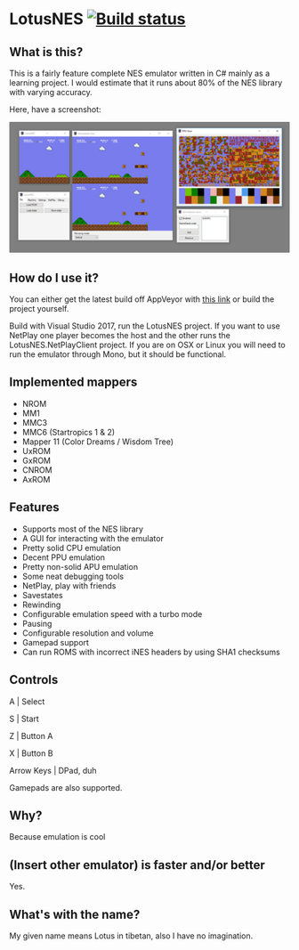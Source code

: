 # LotusNES [![Build status](https://ci.appveyor.com/api/projects/status/lo08xl6yt79ptva7?svg=true)](https://ci.appveyor.com/project/pema99/lotusnes/build/artifacts)
## What is this?
This is a fairly feature complete NES emulator written in C# mainly as a learning project. I would estimate that it runs about 80% of the NES library with varying accuracy. 

Here, have a screenshot:

![Screenshot](Screenshot.png)

## How do I use it?

You can either get the latest build off AppVeyor with [this link](https://ci.appveyor.com/project/pema99/lotusnes/build/artifacts) or build the project yourself.

Build with Visual Studio 2017, run the LotusNES project. If you want to use NetPlay one player becomes the host and the other runs the LotusNES.NetPlayClient project.
If you are on OSX or Linux you will need to run the emulator through Mono, but it should be functional.

## Implemented mappers
- NROM
- MM1
- MMC3
- MMC6 (Startropics 1 & 2)
- Mapper 11 (Color Dreams / Wisdom Tree)
- UxROM
- GxROM
- CNROM
- AxROM

## Features
- Supports most of the NES library
- A GUI for interacting with the emulator
- Pretty solid CPU emulation
- Decent PPU emulation
- Pretty non-solid APU emulation
- Some neat debugging tools
- NetPlay, play with friends
- Savestates
- Rewinding
- Configurable emulation speed with a turbo mode
- Pausing
- Configurable resolution and volume
- Gamepad support
- Can run ROMS with incorrect iNES headers by using SHA1 checksums

## Controls
A | Select

S | Start

Z | Button A

X | Button B

Arrow Keys | DPad, duh

Gamepads are also supported.

## Why?
Because emulation is cool

## (Insert other emulator) is faster and/or better
Yes.

## What's with the name?
My given name means Lotus in tibetan, also I have no imagination.
